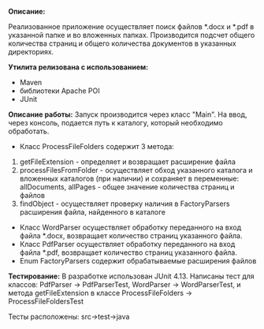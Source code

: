 **Описание:**

Реализованное приложение осуществляет поиск файлов *.docx и *.pdf в указанной папке и во вложенных папках.
Производится подсчет общего количества страниц и общего количества документов в указанных директориях.

**Утилита релизована с использованием:**
 * Maven
 * библиотеки Apache POI
 * JUnit
 
**Описание работы:**
Запуск производится через класс "Main". На ввод, через консоль, подается путь к каталогу, который необходимо обработать.
- Класс ProcessFileFolders содержит 3 метода:
1) getFileExtension - определяет и возвращает расширение файла
2) processFilesFromFolder - осуществляет обход указанного каталога и вложенных каталогов (при наличии) и сохраняет в переменные: 
allDocuments, allPages - общее значение количества страниц и файлов
3) findObject - осуществляет проверку наличия в FactoryParsers расширения файла, найденного в каталоге 
- Класс WordParser осуществляет обработку переданного на вход файла *.docx, возвращает количество страниц указанного файла.
- Класс PdfParser осуществляет обработку переданного на вход файла *.pdf, возвращает количество страниц указанного файла.
- Enum FactoryParsers содержит обрабатываемые расширения файлов

**Тестирование:**
В разработке использован JUnit 4.13. 
Написаны тест для классов: 
PdfParser -> PdfParserTest, 
WordParser -> WordParserTest, 
и метода getFileExtension в классе ProcessFileFolders -> ProcessFileFoldersTest

Тесты расположены: src->test->java